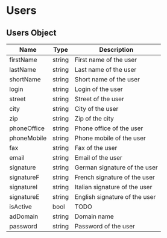 # Users
## Users Object
Name | Type | Description
--------- | ----------- | -----------
firstName | string | First name of the user
lastName | string | Last name of the user
shortName | string | Short name of the user
login | string | Login of the user
street | string | Street of the user
city | string | City of the user
zip | string | Zip of the city
phoneOffice | string | Phone office of the user
phoneMobile | string | Phone mobile of the user
fax | string | Fax of the user
email | string | Email of the user
signature | string | German signature of the user
signatureF | string | French signature of the user
signatureI | string | Italian signature of the user
signatureE | string | English signature of the user
isActive | bool | TODO
adDomain | string | Domain name
password | string | Password of the user
